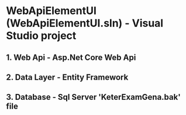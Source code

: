 # WebApiElementUI (WebApiElementUI.sln) - Visual Studio project
## 1. Web Api - Asp.Net Core Web Api
## 2.	Data Layer - Entity Framework
## 3. Database - Sql Server 'KeterExamGena.bak' file
